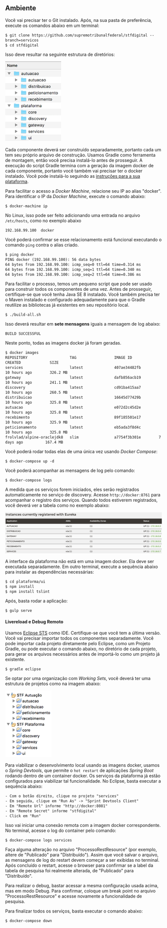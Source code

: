 ## Ambiente

Você vai precisar ter o Git instalado. Após, na sua pasta de preferência, execute os comandos abaixo em um terminal:

    $ git clone https://github.com/supremotribunalfederal/stfdigital --branch=servicos
    $ cd stfdigital
    
Isso deve resultar na seguinte estrutura de diretórios:

<img src="plataforma/ui/src/assets/images/custom/estrutura.png" width="180">
    
Cada componente deverá ser construído separadamente, portanto cada um tem seu próprio arquivo de construção. Usamos Gradle como ferramenta de montagem, então você precisa instalá-lo antes de prosseguir. A execução do script Gradle termina com a geração da imagem docker de cada componente, portanto você também vai precisar ter o docker instalado. Você pode instalá-lo seguindo as <a href="https://docs.docker.com/engine/installation">instruções para a sua plataforma</a>.

Para facilitar o acesso a <i>Docker Machine</i>, relacione seu IP ao alias "docker". Para identificar o IP da <i>Docker Machine</i>, execute o comando abaixo:

    $ docker-machine ip

No Linux, isso pode ser feito adicionando uma entrada no arquivo `/etc/hosts`, como no exemplo abaixo 

    192.168.99.100  docker

Você poderá confirmar se esse relacionamento está funcional executando o comando `ping` contra o alias criado.

    $ ping docker
    PING docker (192.168.99.100): 56 data bytes
    64 bytes from 192.168.99.100: icmp_seq=0 ttl=64 time=0.314 ms
    64 bytes from 192.168.99.100: icmp_seq=1 ttl=64 time=0.340 ms
    64 bytes from 192.168.99.100: icmp_seq=2 ttl=64 time=0.386 ms
    
Para facilitar o processo, temos um pequeno script que pode ser usado para construir todos os componentes de uma vez. Antes de prosseguir, certifique-se que você tenha Java SE 8 instalado. Você também precisa ter o Maven instalado e configurado adequadamente para que o Gradle reutilize as bibliotecas já existentes em seu repositório local.

    $ ./build-all.sh

Isso deverá resultar em <b>sete mensagens</b> iguais a mensagem de log abaixo:

	BUILD SUCCESSFUL
	
Neste ponto, todas as imagens docker já foram geradas.

    $ docker images
    REPOSITORY                   TAG                 IMAGE ID            CREATED             SIZE
    services                     latest              407ae34482fb        10 hours ago        326.2 MB
    gateway                      latest              dafb856acb19        10 hours ago        241.1 MB
    discovery                    latest              cd91ba415aa7        10 hours ago        260.5 MB
    distribuicao                 latest              16645d77429b        10 hours ago        325.8 MB
    autuacao                     latest              e072d2c45d2e        10 hours ago        325.8 MB
    recebimento                  latest              89f185501e17        10 hours ago        325.9 MB
    peticionamento               latest              eb5ada3f8d4c        10 hours ago        325.8 MB
    frolvlad/alpine-oraclejdk8   slim                a7754f3b301e        7 days ago          167.4 MB

Você poderá rodar todas elas de uma única vez usando <i>Docker Compose</i>:	

    $ docker-compose up -d
    
Você poderá acompanhar as mensagens de log pelo comando: 

    $ docker-compose logs
    
A medida que os serviços forem iniciados, eles serão registrados automaticamente no serviço de discovery. Acesse `http://docker:8761` para acompanhar o registro dos serviços. Quando todos estiverem registrados, você deverá ver a tabela como no exemplo abaixo:

<img src="plataforma/ui/src/assets/images/custom/discovery.png" width="800">

A interface da plataforma não está em uma imagem docker. Ela deve ser executada separadamente. Em outro terminal, execute a sequência abaixo para instalar as dependências necessárias:

    $ cd plataforma/ui
    $ npm install
    $ npm install tslint
    
Após, basta rodar a aplicação:

    $ gulp serve
    
#### Livereload e Debug Remoto

Usamos <a href="https://spring.io/tools">Eclipse STS</a> como IDE. Certifique-se que você tem a última versão. Você vai precisar importar todos os componentes separadamente. Você pode importar cada projeto diretamente pelo Eclipse, como um Projeto Gradle, ou pode executar o comando abaixo, no diretório de cada projeto, para gerar os arquivos necessários antes de importá-lo como um projeto já existente. 

    $ gradle eclipse

Se optar por uma organização com <i>Working Sets</i>, você deverá ter uma estrutura de projetos como na imagem abaixo:

<img src="plataforma/ui/src/assets/images/custom/eclipse.png" width="150">    

Para viabilizar o desenvolvimento local usando as imagens docker, usamos o <i>Spring Devtools</i>, que permite o `hot restart` de aplicações <i>Spring Boot</i> rodando dentro de um container docker. Os serviços da plataforma já estão configurados para viabilizar tal funcionalidade. No Eclipse, basta executar a sequência abaixo:

    - Com o botão direito, clique no projeto "services"
    - Em seguida, clique em "Run As" -> "Sprint Devtools Client"
    - Em "Remote Url" informe "http://docker:8081"
    - Em "Remote Secret" informe "stfdigital"
    - Click em "Run"

Isso vai iniciar uma conexão remota com a imagem docker correspondente. No terminal, acesse o log do container pelo comando:
 
    $ docker-compose logs services
    
Faça alguma alteração no arquivo "ProcessoRestResource" (por exemplo, altere de "Publicado" para "Distribuído"). Assim que você salvar o arquivo, as mensagens de log do restart devem começar a ser exibidas no terminal. Após concluído o restart, acesse o browser para confirmar se a label da tabela de pesquisa foi realmente alterada, de "Publicado" para "Distribuído".

Para realizar o debug, bastar acessar a mesma configuração usada acima, mas em modo Debug. Para confirmar, coloque um break point no arquivo "ProcessoRestResource" e acesse novamente a funcionalidade de pesquisa.

Para finalizar todos os serviços, basta executar o comando abaixo:
 
    $ docker-compose down


    
    

    
    